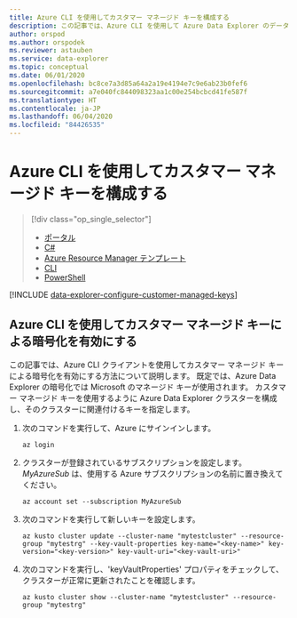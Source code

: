 ```yaml
---
title: Azure CLI を使用してカスタマー マネージド キーを構成する
description: この記事では、Azure CLI を使用して Azure Data Explorer のデータに対するカスタマー マネージド キーの暗号化を構成する方法について説明します。
author: orspod
ms.author: orspodek
ms.reviewer: astauben
ms.service: data-explorer
ms.topic: conceptual
ms.date: 06/01/2020
ms.openlocfilehash: bc8ce7a3d85a64a2a19e4194e7c9e6ab23b0fef6
ms.sourcegitcommit: a7e040fc844098323aa1c00e254bcbcd41fe587f
ms.translationtype: HT
ms.contentlocale: ja-JP
ms.lasthandoff: 06/04/2020
ms.locfileid: "84426535"
---
```

# <a name="configure-customer-managed-keys-using-azure-cli"></a>Azure CLI を使用してカスタマー マネージド キーを構成する

> [!div class="op_single_selector"]
> * [ポータル](customer-managed-keys-portal.md)
> * [C#](customer-managed-keys-csharp.md)
> * [Azure Resource Manager テンプレート](customer-managed-keys-resource-manager.md)
> * [CLI](customer-managed-keys-cli.md)
> * [PowerShell](customer-managed-keys-powershell.md)

[!INCLUDE [data-explorer-configure-customer-managed-keys](includes/data-explorer-configure-customer-managed-keys.md)]

## <a name="enable-encryption-with-customer-managed-keys-using-azure-cli"></a>Azure CLI を使用してカスタマー マネージド キーによる暗号化を有効にする
この記事では、Azure CLI クライアントを使用してカスタマー マネージド キーによる暗号化を有効にする方法について説明します。 既定では、Azure Data Explorer の暗号化では Microsoft のマネージド キーが使用されます。 カスタマー マネージド キーを使用するように Azure Data Explorer クラスターを構成し、そのクラスターに関連付けるキーを指定します。

1. 次のコマンドを実行して、Azure にサインインします。

    ```azurecli-interactive
    az login
    ```

1. クラスターが登録されているサブスクリプションを設定します。 *MyAzureSub* は、使用する Azure サブスクリプションの名前に置き換えてください。

    ```azurecli-interactive
    az account set --subscription MyAzureSub
    ```

1. 次のコマンドを実行して新しいキーを設定します。
    ```azurecli-interactive
    az kusto cluster update --cluster-name "mytestcluster" --resource-group "mytestrg" --key-vault-properties key-name="<key-name>" key-version="<key-version>" key-vault-uri="<key-vault-uri>"
    ```
1. 次のコマンドを実行し、'keyVaultProperties' プロパティをチェックして、クラスターが正常に更新されたことを確認します。

    ```azurecli-interactive
    az kusto cluster show --cluster-name "mytestcluster" --resource-group "mytestrg"
    ```

